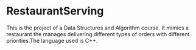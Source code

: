 # RestaurantServing
This is the project of a Data Structures and Algorithm course. It mimics a restaurant the manages delivering different types of orders with different priorities.The language used is C++.
